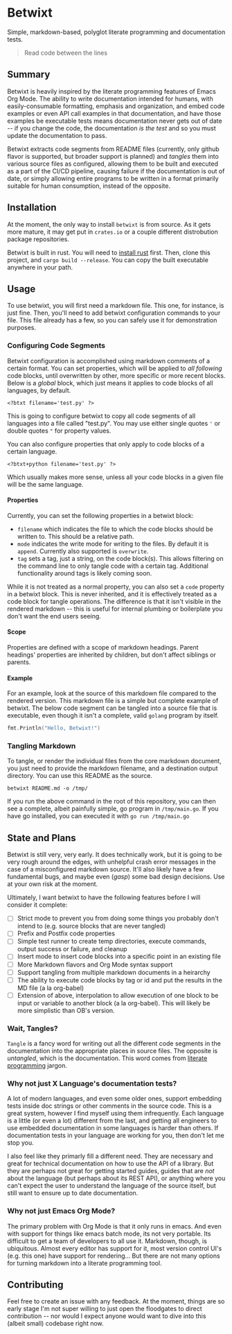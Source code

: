 <?btxt+btxt tag='skip' ?>
# Betwixt

Simple, markdown-based, polyglot literate programming and documentation tests. 

> Read code between the lines

## Summary

Betwixt is heavily inspired by the literate programming features of Emacs Org Mode. The ability to write documentation intended for humans, with easily-consumable formatting, emphasis and organization, and embed code examples or even API call examples in that documentation, and have those examples be executable tests means documentation never gets out of date -- if you change the code, the documentation _is the test_ and so you must update the documentation to pass. 

Betwixt extracts code segments from README files (currently, only github flavor is supported, but broader support is planned) and _tangles_ them into various source files as configured, allowing them to be built and executed as a part of the CI/CD pipeline, causing failure if the documentation is out of date, or simply allowing entire programs to be written in a format primarily suitable for human consumption, instead of the opposite.

## Installation

At the moment, the only way to install `betwixt` is from source. As it gets more mature, it may get put in `crates.io` or a couple different distrobution package repositories. 

Betwixt is built in rust. You will need to [install rust](https://www.rust-lang.org/learn/get-started) first. Then, clone this project, and `cargo build --release`. You can copy the built executable anywhere in your path.

## Usage 

To use betwixt, you will first need a markdown file. This one, for instance, is just fine. Then, you'll need to add betwixt configuration commands to your file. This file already has a few, so you can safely use it for demonstration purposes. 

### Configuring Code Segments

Betwixt configuration is accomplished using markdown comments of a certain format. You can set properties, which will be applied to _all following_ code blocks, until overwritten by other, more specific or more recent blocks. Below is a _global_ block, which just means it applies to code blocks of all languages, by default.

```btxt
<?btxt filename='test.py' ?>
```

This is going to configure betwixt to copy all code segments of all languages into a file called "test.py". You may use either single quotes `'` or double quotes `"` for property values. 

You can also configure properties that only apply to code blocks of a certain language. 

```btxt
<?btxt+python filename='test.py' ?>
```

Which usually makes more sense, unless all your code blocks in a given file will be the same language. 

#### Properties

Currently, you can set the following properties in a betwixt block:

 - `filename` which indicates the file to which the code blocks should be written to. This should be a relative path.
 - `mode` indicates the write mode for writing to the files. By default it is `append`. Currently also supported is `overwrite`.
 - `tag` sets a tag, just a string, on the code block(s). This allows filtering on the command line to only tangle code with a certain tag. Additional functionality around tags is likely coming soon.
 
 While it is not treated as a normal property, you can also set a `code` property in a betwixt block. This is never inherited, and it is effectively treated as a code block for tangle operations. The difference is that it isn't visible in the rendered markdown -- this is useful for internal plumbing or boilerplate you don't want the end users seeing.
 
#### Scope

Properties are defined with a scope of markdown headings. Parent headings' properties are inherited by children, but don't affect siblings or parents.

#### Example

<?btxt+go filename="main.go" tag='examples' code=|||package main

import "fmt"

func main() {
||| mode='overwrite' ?>

For an example, look at the source of this markdown file compared to the rendered version. This markdown file is a simple but complete example of betwixt. The below code segment can be tangled into a source file that is executable, even though it isn't a complete, valid `golang` program by itself.

<?btxt+go mode='append' ?>
```go
fmt.Println("Hello, Betwixt!")
```

<?btxt+go code='}' ?>

### Tangling Markdown

To tangle, or render the individual files from the core markdown document, you just need to provide the markdown filename, and a destination output directory. You can use this README as the source.

`betwixt README.md -o /tmp/`

If you run the above command in the root of this repository, you can then see a complete, albeit painfully simple, go program in `/tmp/main.go`. If you have go installed, you can executed it with `go run /tmp/main.go`

## State and Plans

Betwixt is still very, very early. It does technically work, but it is going to be very rough around the edges, with unhelpful crash error messages in the case of a misconfigured markdown source. It'll also likely have a few fundamental bugs, and maybe even (*gasp*) some bad design decisions. Use at your own risk at the moment.

Ultimately, I want betwixt to have the following features before I will consider it complete:

 - [ ] Strict mode to prevent you from doing some things you probably don't intend to (e.g. source blocks that are never tangled)
 - [ ] Prefix and Postfix code properties
 - [ ] Simple test runner to create temp directories, execute commands, output success or failure, and cleanup
 - [ ] Insert mode to insert code blocks into a specific point in an existing file
 - [ ] More Markdown flavors and Org Mode syntax support
 - [ ] Support tangling from multiple markdown documents in a heirarchy
 - [ ] The ability to execute code blocks by tag or id and put the results in the MD file (a la org-babel)
 - [ ] Extension of above, interpolation to allow execution of one block to be input or variable to another block (a la org-babel). This will likely be more simplistic than OB's version.
 
### Wait, Tangles?

`Tangle` is a fancy word for writing out all the different code segments in the documentation into the appropriate places in source files. The opposite is _untangled_, which is the documentation. This word comes from [literate programming](http://www.literateprogramming.com/) jargon.

### Why not just X Language's documentation tests?

A lot of modern languages, and even some older ones, support embedding tests inside doc strings or other comments in the source code. This is a great system, however I find myself using them infrequently. Each language is a little (or even a lot) different from the last, and getting all engineers to use embedded documentation in some languages is harder than others. If documentation tests in your language are working for you, then don't let me stop you. 

I also feel like they primarly fill a different need. They are necessary and great for technical documentation on how to use the API of a library. But they are perhaps not great for getting started guides, guides that are _not_ about the language (but perhaps about its REST API), or anything where you can't expect the user to understand the language of the source itself, but still want to ensure up to date documentation. 

### Why not just Emacs Org Mode?

The primary problem with Org Mode is that it only runs in emacs. And even with support for things like emacs batch mode, its not very portable. Its difficult to get a team of developers to all use it. Markdown, though, is ubiquitous. Almost every editor has support for it, most version control UI's (e.g. this one) have support for rendering... But there are not many options for turning markdown into a literate programming tool.

## Contributing

Feel free to create an issue with any feedback. At the moment, things are so early stage I'm not super willing to just open the floodgates to direct contribution -- nor would I expect anyone would want to dive into this (albeit small) codebase right now. 
